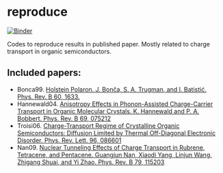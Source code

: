 # reproduce

[![Binder](https://mybinder.org/badge_logo.svg)](https://mybinder.org/v2/gh/liwt31/reproduce/master)

Codes to reproduce results in published paper. Mostly related to charge transport in organic semiconductors.

## Included papers:
- Bonca99. [Holstein Polaron. J. Bonča, S. A. Trugman, and I. Batistić. Phys. Rev. B 60, 1633.](https://journals.aps.org/prb/abstract/10.1103/PhysRevB.60.1633)
- Hannewald04. [Anisotropy Effects in Phonon-Assisted Charge-Carrier Transport in Organic Molecular Crystals. K. Hannewald and P. A. Bobbert. Phys. Rev. B 69, 075212](https://journals.aps.org/prb/abstract/10.1103/PhysRevB.69.075212)
- Troisi06. [Charge-Transport Regime of Crystalline Organic Semiconductors: Diffusion Limited by Thermal Off-Diagonal Electronic Disorder. Phys. Rev. Lett. 96, 086601](https://journals.aps.org/prl/abstract/10.1103/PhysRevLett.96.086601)
- Nan09. [Nuclear Tunneling Effects of Charge Transport in Rubrene, Tetracene, and Pentacene. Guangjun Nan, Xiaodi Yang, Linjun Wang, Zhigang Shuai, and Yi Zhao. Phys. Rev. B 79, 115203](https://journals.aps.org/prb/abstract/10.1103/PhysRevB.79.115203)